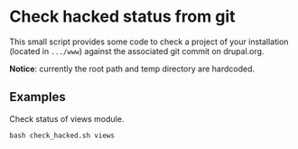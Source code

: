 # Check hacked status from git

This small script provides some code to check a project of your installation (located in `.../www`) against the associated git commit on drupal.org.

**Notice**: currently the root path and temp directory are hardcoded. 

## Examples

Check status of views module.

```
bash check_hacked.sh views
```